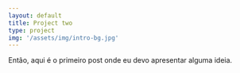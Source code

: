```yaml
---
layout: default
title: Project two
type: project
img: '/assets/img/intro-bg.jpg'
---
```


Então, aqui é o primeiro post onde eu devo apresentar alguma ideia.
